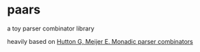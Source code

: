 # paars
a toy parser combinator library

heavily based on [Hutton G, Meijer E. Monadic parser combinators](http://www.cs.nott.ac.uk/~pszgmh/monparsing.pdf)
